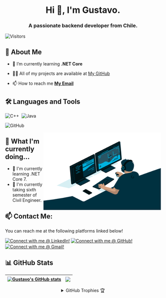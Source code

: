 <h1 align="center">Hi 👋, I'm Gustavo.</h1>
<h3 align="center">A passionate backend developer from Chile.</h3>

<p align="left"> <img src="https://komarev.com/ghpvc/?username=gustavorh&label=Views&color=blue&style=plastic" alt="Visitors" /> </p>

## :book: About Me

- 🌱 I’m currently learning **.NET Core**

- 👨‍💻 All of my projects are available at [My GitHub](https://github.com/gustavorh)

- 📫 How to reach me **[My Email](mailto:gustavoreyesh17@gmail.com)**

## 🛠️ Languages and Tools

![C++](https://img.shields.io/badge/-C++-05122A?style=flat&logo=c%2B%2B&logoColor=A8B9CC)&nbsp;
![Java](https://img.shields.io/badge/-Java-05122A?style=flat&logo=Java&logoColor=FFA518)&nbsp;

![GitHub](https://img.shields.io/badge/-GitHub-05122A?style=flat&logo=github)&nbsp;

<img align="right" alt="gif" src="https://raw.githubusercontent.com/gustavorh/gustavorh/main/img/coding.gif" width="380" height="250" />

## 🤔 What I'm currently doing...

- 🔭 I'm currently learning .NET Core 7.
- 🌱 I'm currently taking sixth semester of Civil Engineer.

## 📫 Contact Me:

You can reach me at the following platforms linked below!

[<img src="https://cdn.simpleicons.org/linkedin/fff" height="40em" align="center" alt="Connect with me @ LinkedIn!" title="Connect with me @ LinkedIn!"/>](https://www.linkedin.com/in/greyesh/)
[<img src="https://cdn.simpleicons.org/github/fff" height="40em" align="center" alt="Connect with me @ GitHub!" title="Connect with me @ GitHub!"/>](https://github.com/gustavorh)
[<img src="https://cdn.simpleicons.org/gmail/fff" height="45em" align="center" alt="Connect with me @ Gmail!" title="Connect with me @ Gmail!"/>](mailto:gustavoreyesh17@gmail.com)

## 📊 GitHub Stats

| <a href="https://github.com/gustavorh"><img align="center" src="https://github-readme-stats.vercel.app/api?username=gustavorh&show_icons=true&include_all_commits=true&count_private=true&theme=algolia" alt="Gustavo's GitHub stats" />   </a> | <a href="https://github.com/gustavorh"><img align="center" src="https://github-readme-stats.vercel.app/api/top-langs/?username=gustavorh&langs_count=10&theme=algolia&layout=compact" /></a> |
| -------------------------------------------------------------------------------------------------------------------------------------------------------------------------------------------------------------------------------------------- | -------------------------------------------------------------------------------------------------------------------------------------------------------------------------------------------- |

<details align="center">
  <summary>GitHub Trophies 🏆</summary>
<p align="center">
  <a href="https://github.com/ryo-ma/github-profile-trophy" target="_blank">
    <img src="https://github-profile-trophy.vercel.app/?username=gustavorh&column=4&margin-w=5&margin-h=5&theme=darkhub"/>
  </a>
</p>
</details>

